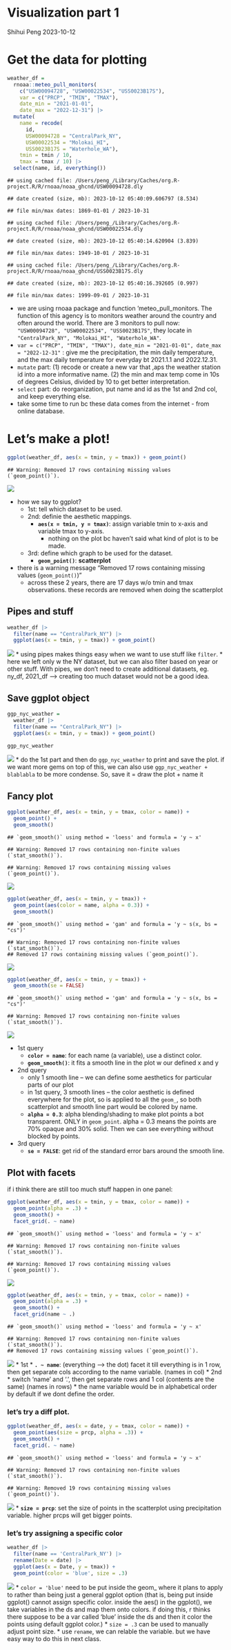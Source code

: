 Visualization part 1
================
Shihui Peng
2023-10-12

# Get the data for plotting

``` r
weather_df = 
  rnoaa::meteo_pull_monitors(
    c("USW00094728", "USW00022534", "USS0023B17S"),
    var = c("PRCP", "TMIN", "TMAX"), 
    date_min = "2021-01-01",
    date_max = "2022-12-31") |>
  mutate(
    name = recode(
      id, 
      USW00094728 = "CentralPark_NY", 
      USW00022534 = "Molokai_HI",
      USS0023B17S = "Waterhole_WA"),
    tmin = tmin / 10,
    tmax = tmax / 10) |>
  select(name, id, everything())
```

    ## using cached file: /Users/peng_/Library/Caches/org.R-project.R/R/rnoaa/noaa_ghcnd/USW00094728.dly

    ## date created (size, mb): 2023-10-12 05:40:09.606797 (8.534)

    ## file min/max dates: 1869-01-01 / 2023-10-31

    ## using cached file: /Users/peng_/Library/Caches/org.R-project.R/R/rnoaa/noaa_ghcnd/USW00022534.dly

    ## date created (size, mb): 2023-10-12 05:40:14.620904 (3.839)

    ## file min/max dates: 1949-10-01 / 2023-10-31

    ## using cached file: /Users/peng_/Library/Caches/org.R-project.R/R/rnoaa/noaa_ghcnd/USS0023B17S.dly

    ## date created (size, mb): 2023-10-12 05:40:16.392605 (0.997)

    ## file min/max dates: 1999-09-01 / 2023-10-31

- we are using rnoaa package and function ’meteo_pull_monitors. The
  function of this agency is to monitors weather around the country and
  often around the world. There are 3 monitors to pull now:
  `"USW00094728", "USW00022534", "USS0023B17S"`, they locate in
  `"CentralPark_NY", "Molokai_HI", "Waterhole_WA"`.
- `var = c("PRCP", "TMIN", "TMAX"), date_min = "2021-01-01", date_max = "2022-12-31"`
  : give me the precipitation, the min daily temperature, and the max
  daily temperature for everyday bt 2021.1.1 and 2022.12.31.
- `mutate` part: (1) recode or create a new var that ,aps the weather
  station id into a more informative name. (2) the min and max temp come
  in 10s of degrees Celsius, divided by 10 to get better interpretation.
- `select` part: do reorganization, put name and id as the 1st and 2nd
  col, and keep everything else.
- take some time to run bc these data comes from the internet - from
  online database.

# Let’s make a plot!

``` r
ggplot(weather_df, aes(x = tmin, y = tmax)) + geom_point()
```

    ## Warning: Removed 17 rows containing missing values (`geom_point()`).

![](visualization_part_1_files/figure-gfm/unnamed-chunk-3-1.png)<!-- -->

- how we say to ggplot?
  - 1st: tell which dataset to be used.
  - 2nd: definie the aesthetic mappings.
    - **`aes(x = tmin, y = tmax)`**: assign variable tmin to x-axis and
      variable tmax to y-axis.
      - nothing on the plot bc haven’t said what kind of plot is to be
        made.
  - 3rd: define which graph to be used for the dataset.
    - **`geom_point()`**: **scatterplot**
- there is a warning message “Removed 17 rows containing missing values
  (`geom_point()`)”
  - across these 2 years, there are 17 days w/o tmin and tmax
    observations. these records are removed when doing the scatterplot

## Pipes and stuff

``` r
weather_df |>  
  filter(name == "CentralPark_NY") |> 
  ggplot(aes(x = tmin, y = tmax)) + geom_point()
```

![](visualization_part_1_files/figure-gfm/unnamed-chunk-4-1.png)<!-- -->
\* using pipes makes things easy when we want to use stuff like
`filter`. \* here we left only w the NY dataset, but we can also filter
based on year or other stuff. With pipes, we don’t need to create
additional datasets, eg. ny_df, 2021_df –\> creating too much dataset
would not be a good idea.

## Save ggplot object

``` r
ggp_nyc_weather = 
  weather_df |>  
  filter(name == "CentralPark_NY") |> 
  ggplot(aes(x = tmin, y = tmax)) + geom_point()

ggp_nyc_weather
```

![](visualization_part_1_files/figure-gfm/unnamed-chunk-5-1.png)<!-- -->
\* do the 1st part and then do `ggp_nyc_weather` to print and save the
plot. if we want more gems on top of this, we can also use
`ggp_nyc_weather + blablabla` to be more condense. So, save it = draw
the plot + name it

## Fancy plot

``` r
ggplot(weather_df, aes(x = tmin, y = tmax, color = name)) + 
  geom_point() +
  geom_smooth()
```

    ## `geom_smooth()` using method = 'loess' and formula = 'y ~ x'

    ## Warning: Removed 17 rows containing non-finite values (`stat_smooth()`).

    ## Warning: Removed 17 rows containing missing values (`geom_point()`).

![](visualization_part_1_files/figure-gfm/unnamed-chunk-6-1.png)<!-- -->

``` r
ggplot(weather_df, aes(x = tmin, y = tmax)) + 
  geom_point(aes(color = name, alpha = 0.3)) +
  geom_smooth()
```

    ## `geom_smooth()` using method = 'gam' and formula = 'y ~ s(x, bs = "cs")'

    ## Warning: Removed 17 rows containing non-finite values (`stat_smooth()`).
    ## Removed 17 rows containing missing values (`geom_point()`).

![](visualization_part_1_files/figure-gfm/unnamed-chunk-6-2.png)<!-- -->

``` r
ggplot(weather_df, aes(x = tmin, y = tmax)) +
  geom_smooth(se = FALSE)
```

    ## `geom_smooth()` using method = 'gam' and formula = 'y ~ s(x, bs = "cs")'

    ## Warning: Removed 17 rows containing non-finite values (`stat_smooth()`).

![](visualization_part_1_files/figure-gfm/unnamed-chunk-6-3.png)<!-- -->

- 1st query
  - **`color = name`**: for each name (a variable), use a distinct
    color.
  - **`geom_smooth()`**: it fits a smooth line in the plot w our defined
    x and y
- 2nd query
  - only 1 smooth line – we can define some aesthetics for particular
    parts of our plot
  - in 1st query, 3 smooth lines – the color aesthetic is defined
    everywhere for the plot, so is applied to all the `geom_`, so both
    scatterplot and smooth line part would be colored by name.
  - **`alpha = 0.3`**: alpha blending/shading to make plot points a bot
    transparent. ONLY in `geom_point`. alpha = 0.3 means the points are
    70% opaque and 30% solid. Then we can see everything without blocked
    by points.
- 3rd query
  - **`se = FALSE`**: get rid of the standard error bars around the
    smooth line.

## Plot with facets

if i think there are still too much stuff happen in one panel:

``` r
ggplot(weather_df, aes(x = tmin, y = tmax, color = name)) +
  geom_point(alpha = .3) +
  geom_smooth() +
  facet_grid(. ~ name)
```

    ## `geom_smooth()` using method = 'loess' and formula = 'y ~ x'

    ## Warning: Removed 17 rows containing non-finite values (`stat_smooth()`).

    ## Warning: Removed 17 rows containing missing values (`geom_point()`).

![](visualization_part_1_files/figure-gfm/unnamed-chunk-7-1.png)<!-- -->

``` r
ggplot(weather_df, aes(x = tmin, y = tmax, color = name)) +
  geom_point(alpha = .3) +
  geom_smooth() +
  facet_grid(name ~ .)
```

    ## `geom_smooth()` using method = 'loess' and formula = 'y ~ x'

    ## Warning: Removed 17 rows containing non-finite values (`stat_smooth()`).
    ## Removed 17 rows containing missing values (`geom_point()`).

![](visualization_part_1_files/figure-gfm/unnamed-chunk-7-2.png)<!-- -->
\* 1st \* **`. ~ name`**: (everything –\> the dot) facet it till
everything is in 1 row, then get separate cols according to the name
variable. (names in col) \* 2nd \* switch ‘name’ and ‘.’, then get
separate rows and 1 col (contents are the same) (names in rows) \* the
name variable would be in alphabetical order by default if we dont
define the order.

### let’s try a diff plot.

``` r
ggplot(weather_df, aes(x = date, y = tmax, color = name)) +
  geom_point(aes(size = prcp, alpha = .3)) +
  geom_smooth() +
  facet_grid(. ~ name)
```

    ## `geom_smooth()` using method = 'loess' and formula = 'y ~ x'

    ## Warning: Removed 17 rows containing non-finite values (`stat_smooth()`).

    ## Warning: Removed 19 rows containing missing values (`geom_point()`).

![](visualization_part_1_files/figure-gfm/unnamed-chunk-8-1.png)<!-- -->
\* **`size = prcp`**: set the size of points in the scatterplot using
precipitation variable. higher prcps will get bigger points.

### let’s try assigning a specific color

``` r
weather_df |> 
  filter(name == 'CentralPark_NY') |> 
  rename(Date = date) |> 
  ggplot(aes(x = Date, y = tmax)) +
  geom_point(color = 'blue', size = .3)
```

![](visualization_part_1_files/figure-gfm/unnamed-chunk-9-1.png)<!-- -->
\* `color = 'blue'` need to be put inside the geom\_ where it plans to
apply to rather than being just a general ggplot option (that is, being
put inside ggplot() cannot assign specific color. inside the aes() in
the ggplot(), we take variables in the ds and map them onto colors. if
doing this, r thinks there suppose to be a var called ‘blue’ inside the
ds and then it color the points using default ggplot color.) \*
`size = .3` can be used to manually adjust point size. \* use `rename`,
we can relable the variable. but we have easy way to do this in next
class.
